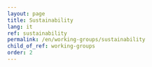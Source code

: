 ```yaml
---
layout: page
title: Sustainability
lang: it
ref: sustainability
permalink: /en/working-groups/sustainability
child_of_ref: working-groups
order: 2
---
```


